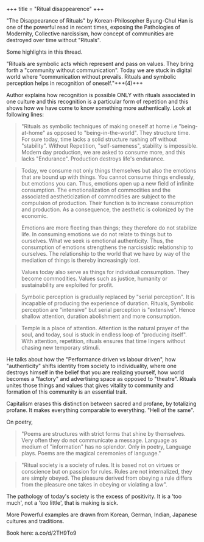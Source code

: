 +++
title = "Ritual disappearence"
+++


"The Disappearance of Rituals" by Korean-Philosopher Byung-Chul Han is one of the powerful read in recent times, exposing the Pathologies of Modernity, Collective narcissism, how concept of communities are destroyed over time without "Rituals".

Some highlights in this thread.

"Rituals are symbolic acts which represent and pass on values. They bring forth a "community without communication". Today we are stuck in digital world where "communication without prevails. Rituals and symbolic perception helps in recognition of oneself."+++(4)+++

Author explains how recognition is possible ONLY with rituals associated in one culture and this recognition is a particular form of repetition and this shows how we have come to know something more authentically. Look at following lines:

> "Rituals as symbolic techniques of making oneself at home i.e "being-at-home" as opposed to "being-in-the-world". They structure time. For sure today, time lacks a solid structure rushing off without "stability". Without Repetition, "self-sameness", stability is impossible. Modern day production, we are asked to consume more, and this lacks "Endurance". Production destroys life's endurance. 


> Today, we consume not only things themselves but also the emotions that are bound up with things. You cannot consume things endlessly, but emotions you can. Thus, emotions open up a new field of infinite consumption. The emotionalization of commodities and the associated aestheticization of commodities are subject to the compulsion of production. Their function is to increase consumption and production. As a consequence, the aesthetic is colonized by the economic. 
> 
> Emotions are more fleeting than things; they therefore do not stabilize life. In consuming emotions we do not relate to things but to ourselves. What we seek is emotional authenticity. Thus, the consumption of emotions strengthens the narcissistic relationship to ourselves. The relationship to the world that we have by way of the mediation of things is thereby increasingly lost. 
> 
> Values today also serve as things for individual consumption. They become commodities. Values such as justice, humanity or sustainability are exploited for profit.

> Symbolic perception is gradually replaced by "serial perception". It is incapable of producing the experience of duration. Rituals, Symbolic perception are "intensive" but serial perception is "extensive". Hence shallow attention, duration abolishment and more consumption.

> Temple is a place of attention. Attention is the natural prayer of the soul, and today, soul is stuck in endless loop of "producing itself". With attention, repetition, rituals ensures that time lingers without chasing new temporary stimuli.

He talks about how the "Performance driven vs labour driven", how "authenticity" shifts identity from society to individuality, where one destroys himself in the belief that you are realizing yourself, how world becomes a "factory" and advertising space as opposed to "theatre". Rituals unites those things and values that gives vitality to community and formation of this community is an essential trait. 

Capitalism erases this distinction between sacred and profane, by totalizing profane. It makes everything comparable to everything. "Hell of the same".

On poetry, 

> "Poems are structures with strict forms that shine by themselves. Very often they do not communicate a message. Language as medium of "information" has no splendor. Only in poetry, Language plays. Poems are the magical ceremonies of language."

> "Ritual society is a society of rules. It is based not on virtues or conscience but on passion for rules. Rules are not internalized, they are simply obeyed. The pleasure derived from obeying a rule differs from the pleasure one takes in obeying or violating a law".

The pathology of today's society is the excess of positivity. It is a 'too much', not a 'too little', that is making is sick.

More Powerful examples are drawn from Korean, German, Indian, Japanese cultures and traditions.

Book here: a.co/d/2TH9To9
